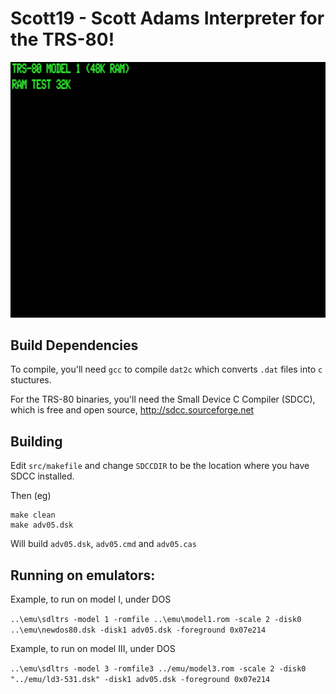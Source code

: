 # Scott19 - Scott Adams Interpreter for the TRS-80!

![](adv05.gif)

## Build Dependencies

To compile, you'll need `gcc` to compile `dat2c` which converts `.dat` files into `c` stuctures.

For the TRS-80 binaries, you'll need the Small Device C Compiler (SDCC), which is free and open source, http://sdcc.sourceforge.net

## Building

Edit `src/makefile` and change `SDCCDIR` to be the location where you have SDCC installed.

Then (eg)
```
make clean
make adv05.dsk
```


Will build `adv05.dsk`, `adv05.cmd` and `adv05.cas`


## Running on emulators:

Example, to run on model I, under DOS

`..\emu\sdltrs -model 1 -romfile ..\emu\model1.rom -scale 2 -disk0 ..\emu\newdos80.dsk -disk1 adv05.dsk -foreground 0x07e214`

Example, to run on model III, under DOS

`..\emu\sdltrs -model 3 -romfile3 ../emu/model3.rom -scale 2 -disk0 "../emu/ld3-531.dsk" -disk1 adv05.dsk -foreground 0x07e214`














